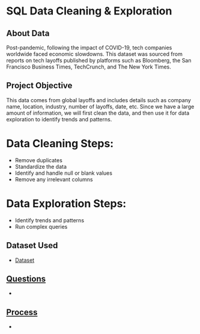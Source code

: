 # SQL Data Cleaning & Exploration
## About Data
Post-pandemic, following the impact of COVID-19, tech companies worldwide faced economic slowdowns. This dataset was sourced from reports on tech layoffs published by platforms such as Bloomberg, the San Francisco Business Times, TechCrunch, and The New York Times.

## Project Objective
This data comes from global layoffs and includes details such as company name, location, industry, number of layoffs, date, etc. Since we have a large amount of information, we will first clean the data, and then use it for data exploration to identify trends and patterns.

# Data Cleaning Steps:

- Remove duplicates
- Standardize the data
- Identify and handle null or blank values
- Remove any irrelevant columns

# Data Exploration Steps:

- Identify trends and patterns
- Run complex queries

## Dataset Used
- <a href="https://www.kaggle.com/datasets/swaptr/layoffs-2022">Dataset

## Questions
- 





## Process
- 
